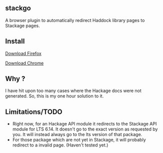 stackgo
---------

A browser plugin to automatically redirect Haddock library pages to Stackage pages. 

Install
--------

[Download Firefox](https://github.com/psibi/stackgo/blob/master/dist/stackgo-1.0-fx+an.xpi?raw=true)

[Download Chrome](https://chrome.google.com/webstore/detail/ojjalokgookadeklnffglgbnlbaiackn)

Why ?
------

I have hit upon too many cases where the Hackage docs were not
generated. So, this is my one hour solution to it.

Limitations/TODO
-------------------

* Right now, for an Hackage API module it redirects to the Stackage
  API module for LTS 6.14. It doesn't go to the exact version as
  requested by you. It will instead always go to the lts version of
  that package.
* For those package which are not yet in Stackage, it will probably
  redirect to a invalid page. (Haven't tested yet.)

